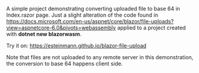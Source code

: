 A simple project demonstrating converting uploaded file to base 64 in Index.razor page. Just a slight alteration of the code found in https://docs.microsoft.com/en-us/aspnet/core/blazor/file-uploads?view=aspnetcore-6.0&pivots=webassembly applied to a project created with **dotnet new blazorwasm**.

Try it on: https://esteinmann.github.io/blazor-file-upload

Note that files are not uploaded to any remote server in this demonstration, the conversion to base 64 happens client side.
